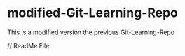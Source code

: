 # modified-Git-Learning-Repo

This is a modified version the previous Git-Learning-Repo

// ReadMe File.

